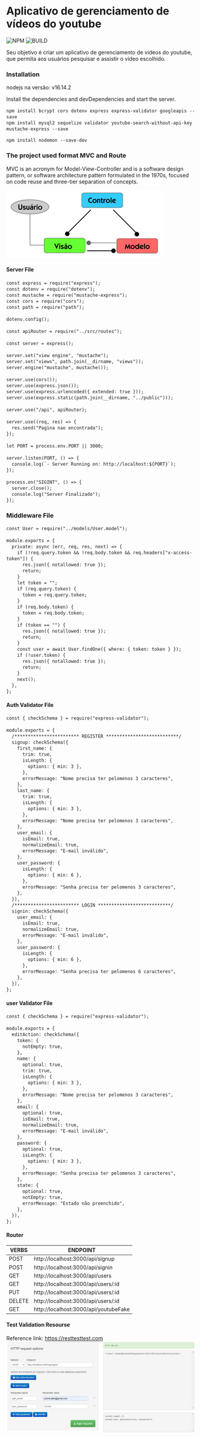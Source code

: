 # Aplicativo de gerenciamento de vídeos do youtube

![NPM](https://img.shields.io/npm/v/cors.svg) ![BUILD](https://camo.githubusercontent.com/7085e7e54b8fe93d5f84f3942b259714ec8ebd2d8d8ee0899ddc20ae851893ee/68747470733a2f2f696d672e736869656c64732e696f2f7472617669732f6d6f74646f746c612f646f74656e762f6d61737465722e7376673f7374796c653d666c61742d737175617265)

Seu objetivo é criar um aplicativo de gerenciamento de vídeos do youtube, que permita aos usuários pesquisar e assistir o vídeo escolhido.

### Installation
nodejs na versão: v16.14.2

Install the dependencies and devDependencies and start the server.

```
npm install bcrypt cors dotenv express express-validator googleapis --save
npm install mysql2 sequelize validator youtube-search-without-api-key mustache-express --save
```
```
npm install nodemon --save-dev
```

### The project used format MVC and Route
MVC is an acronym for Model-View-Controller and is a software design pattern, or software architecture pattern formulated in the 1970s, focused on code reuse and three-tier separation of concepts.

![MVC](https://github.com/cosmeaf/aplicativo_youtube/blob/master/public/img_github/padrao_mvc.jpg)

#### Server File

```
const express = require("express");
const dotenv = require("dotenv");
const mustache = require("mustache-express");
const cors = require("cors");
const path = require("path");

dotenv.config();

const apiRouter = require("../src/routes");

const server = express();

server.set("view engine", "mustache");
server.set("views", path.join(__dirname, "views"));
server.engine("mustache", mustache());

server.use(cors());
server.use(express.json());
server.use(express.urlencoded({ extended: true }));
server.use(express.static(path.join(__dirname, "../public")));

server.use("/api", apiRouter);

server.use((req, res) => {
  res.send("Pagina nao encontrada");
});

let PORT = process.env.PORT || 3000;

server.listen(PORT, () => {
  console.log(`- Server Running on: http://localhost:${PORT}`);
});

process.on("SIGINT", () => {
  server.close();
  console.log("Server Finalizado");
});
```

### Middleware File
```
const User = require("../models/User.model");

module.exports = {
  private: async (err, req, res, next) => {
    if (!req.query.token && !req.body.token && req.headers["x-access-token"]) {
      res.json({ notallowed: true });
      return;
    }
    let token = "";
    if (req.query.token) {
      token = req.query.token;
    }
    if (req.body.token) {
      token = req.body.token;
    }
    if (token == "") {
      res.json({ notallowed: true });
      return;
    }
    const user = await User.findOne({ where: { token: token } });
    if (!user.token) {
      res.json({ notallowed: true });
      return;
    }
    next();
  },
};

```

#### Auth Validator File
```
const { checkSchema } = require("express-validator");

module.exports = {
  /************************ REGISTER ***************************/
  signup: checkSchema({
    first_name: {
      trim: true,
      isLength: {
        options: { min: 3 },
      },
      errorMessage: "Nome precisa ter pelomenos 3 caracteres",
    },
    last_name: {
      trim: true,
      isLength: {
        options: { min: 3 },
      },
      errorMessage: "Nome precisa ter pelomenos 3 caracteres",
    },
    user_email: {
      isEmail: true,
      normalizeEmail: true,
      errorMessage: "E-mail inválido",
    },
    user_password: {
      isLength: {
        options: { min: 6 },
      },
      errorMessage: "Senha precisa ter pelomenos 3 caracteres",
    },
  }),
  /************************ LOGIN ***************************/
  signin: checkSchema({
    user_email: {
      isEmail: true,
      normalizeEmail: true,
      errorMessage: "E-mail inválido",
    },
    user_password: {
      isLength: {
        options: { min: 6 },
      },
      errorMessage: "Senha precisa ter pelomenos 6 caracteres",
    },
  }),
};

```

#### user Validator File
```
const { checkSchema } = require("express-validator");

module.exports = {
  editAction: checkSchema({
    token: {
      notEmpty: true,
    },
    name: {
      optional: true,
      trim: true,
      isLength: {
        options: { min: 3 },
      },
      errorMessage: "Nome precisa ter pelomenos 3 caracteres",
    },
    email: {
      optional: true,
      isEmail: true,
      normalizeEmail: true,
      errorMessage: "E-mail inválido",
    },
    password: {
      optional: true,
      isLength: {
        options: { min: 3 },
      },
      errorMessage: "Senha precisa ter pelomenos 3 caracteres",
    },
    state: {
      optional: true,
      notEmpty: true,
      errorMessage: "Estado não preenchido",
    },
  }),
};

```


#### Router
| VERBS | ENDPOINT |
| ------ | ------ |
| POST | http://localhost:3000/api/signup |
| POST | http://localhost:3000/api/signin |
| GET |  http://localhost:3000/api/users   |
| GET |  http://localhost:3000/api/users/:id |
| PUT |  http://localhost:3000/api/users/:id |
| DELETE | http://localhost:3000/api/users/:id |
| GET |  http://localhost:3000/api/youtubeFake |

#### Test Validation Resourse
Reference link: https://resttesttest.com
![REFERENCE|LINK](https://github.com/cosmeaf/aplicativo_youtube/blob/master/public/img_github/image-signin.jpg)

